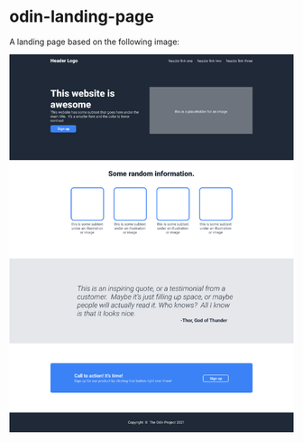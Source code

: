 # odin-landing-page

A landing page based on the following image:

![Image](res/landing-page-mockup.png)